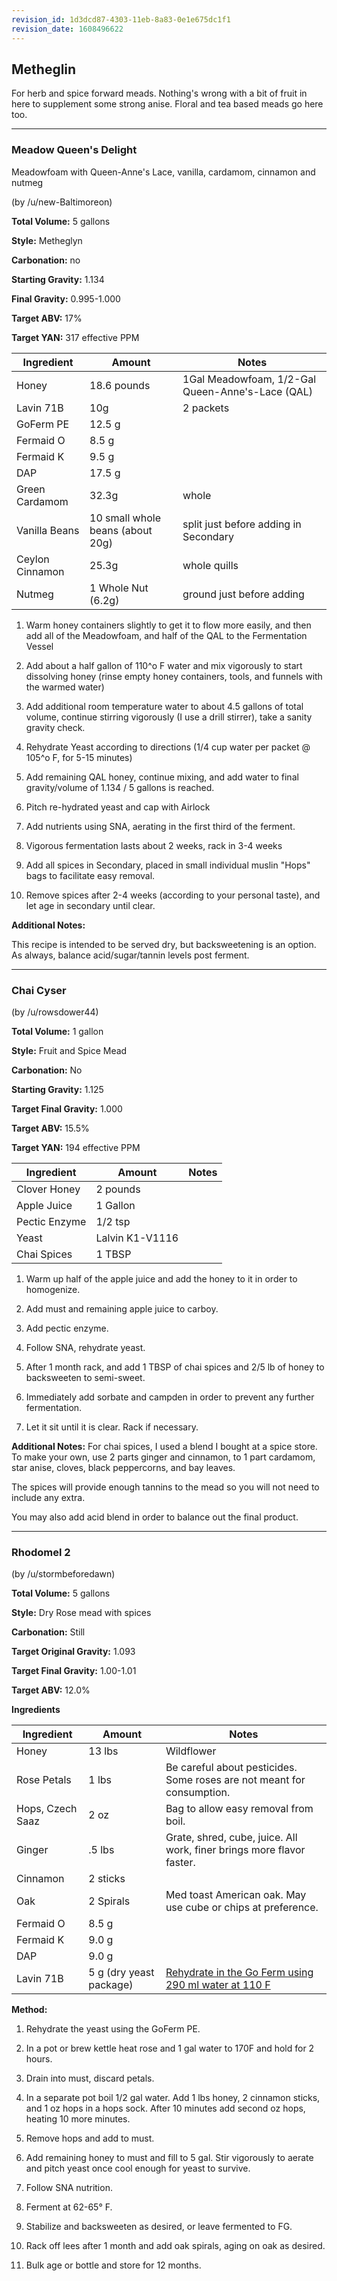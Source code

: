 ```yaml
---
revision_id: 1d3dcd87-4303-11eb-8a83-0e1e675dc1f1
revision_date: 1608496622
---
```


## Metheglin

For herb and spice forward meads. Nothing's wrong with a bit of fruit in here to supplement some strong anise. Floral and tea based meads go here too. 

***
### Meadow Queen's Delight 

Meadowfoam with Queen-Anne's Lace, vanilla, cardamom, cinnamon and nutmeg

(by /u/new-Baltimoreon)

**Total Volume:** 5 gallons

**Style:** Metheglyn

**Carbonation:** no

**Starting Gravity:** 1.134

**Final Gravity:** 0.995-1.000

**Target ABV:** 17%

**Target YAN:** 317 effective PPM

Ingredient | Amount | Notes
----------|------|-----
Honey | 18.6 pounds |1Gal Meadowfoam, 1/2-Gal Queen-Anne's-Lace (QAL)
Lavin 71B | 10g | 2 packets
GoFerm PE | 12.5 g
Fermaid O | 8.5 g |
Fermaid K | 9.5 g | 
DAP | 17.5 g |
Green Cardamom |32.3g | whole
Vanilla Beans|10 small whole beans (about 20g)| split just before adding in Secondary
Ceylon Cinnamon|25.3g | whole quills
Nutmeg | 1 Whole Nut (6.2g) | ground just before adding




1. Warm honey containers slightly to get it to flow more easily, and then add all of the Meadowfoam, and half of the QAL to the Fermentation Vessel

2. Add about a half gallon of 110^o F water and mix vigorously to start dissolving honey (rinse empty honey containers, tools, and funnels with the warmed water)

3. Add additional room temperature water to about 4.5 gallons of total volume, continue stirring vigorously (I use a drill stirrer), take a sanity gravity check. 

4. Rehydrate Yeast according to directions (1/4 cup water per packet @ 105^o F, for 5-15 minutes)

5. Add remaining QAL honey, continue mixing, and add water to final gravity/volume of 1.134 / 5 gallons is reached. 

6. Pitch re-hydrated yeast and cap with Airlock

7. Add nutrients using SNA, aerating in the first third of the ferment.

8. Vigorous fermentation lasts about 2 weeks, rack in 3-4 weeks

9. Add all spices in Secondary, placed in small individual muslin "Hops" bags to facilitate easy removal.

10. Remove spices after 2-4 weeks (according to your personal taste), and let age in secondary until clear.  


**Additional Notes:** 

This recipe is intended to be served dry, but backsweetening is an option. As always, balance acid/sugar/tannin levels post ferment.

***

### Chai Cyser

(by /u/rowsdower44)

**Total Volume:** 1 gallon

**Style:** Fruit and Spice Mead

**Carbonation:** No

**Starting Gravity:** 1.125

**Target Final Gravity:** 1.000

**Target ABV:** 15.5%

**Target YAN:** 194 effective PPM


Ingredient | Amount | Notes
----------|------|-----
Clover Honey | 2 pounds
Apple Juice | 1 Gallon 
Pectic Enzyme| 1/2 tsp 
Yeast | Lalvin K1-V1116
Chai Spices | 1 TBSP |

1. Warm up half of the apple juice and add the honey to it in order to homogenize. 

2. Add must and remaining apple juice to carboy.  

3. Add pectic enzyme.

4. Follow SNA, rehydrate yeast.

5. After 1 month rack, and add 1 TBSP of chai spices and 2/5 lb of honey to backsweeten to semi-sweet.

6. Immediately add sorbate and campden in order to prevent any further fermentation. 

7. Let it sit until it is clear. Rack if necessary.  

**Additional Notes:**
For chai spices, I used a blend I bought at a spice store. To make your own, use 2 parts ginger and cinnamon, to 1 part cardamom, star anise, cloves, black peppercorns, and bay leaves.     
    
The spices will provide enough tannins to the mead so you will not need to include any extra.     
    
You may also add acid blend in order to balance out the final product.  

***

### Rhodomel 2

(by /u/stormbeforedawn)

**Total Volume:** 5 gallons

**Style:** Dry Rose mead with spices 

**Carbonation:** Still

**Target Original Gravity:** 1.093

**Target Final Gravity:** 1.00-1.01

**Target ABV:** 12.0%

**Ingredients**

Ingredient| Amount | Notes
---|---|---
Honey | 13 lbs | Wildflower 
Rose Petals | 1 lbs | Be careful about pesticides. Some roses are not meant for consumption.
Hops, Czech Saaz | 2 oz | Bag to allow easy removal from boil.
Ginger | .5 lbs | Grate, shred, cube, juice. All work, finer brings more flavor faster.
Cinnamon | 2 sticks | 
Oak| 2 Spirals | Med toast American oak. May use cube or chips at preference.
Fermaid O | 8.5 g |
Fermaid K | 9.0 g | 
DAP | 9.0 g
Lavin 71B | 5 g (dry yeast package) | [Rehydrate in the Go Ferm using 290 ml water at 110 F](http://www.scottlab.com/product-102.aspx)

**Method:**

1. Rehydrate the yeast using the GoFerm PE.

1. In a pot or brew kettle heat rose and 1 gal water to 170F and hold for 2 hours. 

1. Drain into must, discard petals. 

1. In a separate pot boil 1/2 gal water. Add 1 lbs honey, 2 cinnamon sticks, and 1 oz hops in a hops sock. After 10 minutes add second oz hops, heating 10 more minutes.

1. Remove hops and add to must.

1. Add remaining honey to must and fill to 5 gal. Stir vigorously to aerate and pitch yeast once cool enough for yeast to survive. 

1. Follow SNA nutrition.

1. Ferment at 62-65° F.

1. Stabilize and backsweeten as desired, or leave fermented to FG. 

1. Rack off lees after 1 month and add oak spirals, aging on oak as desired. 

1. Bulk age or bottle and store for 12 months.
